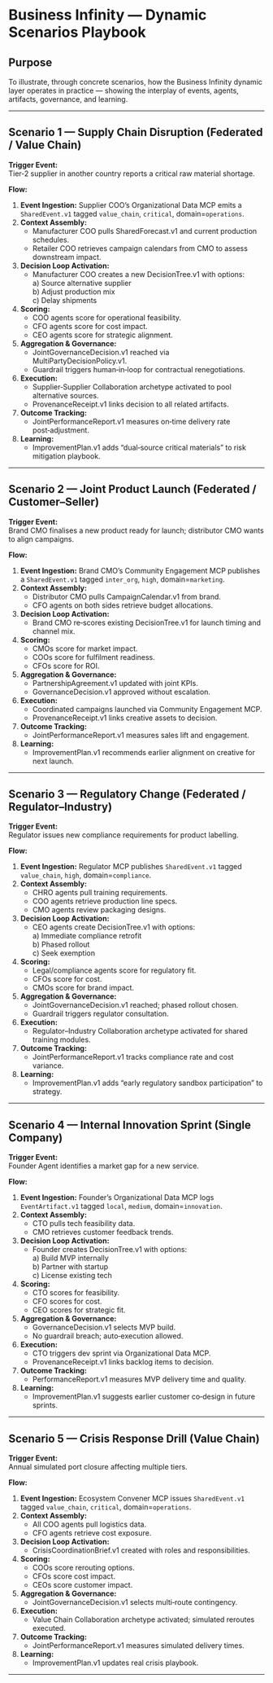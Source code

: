 # Business Infinity — Dynamic Scenarios Playbook

## Purpose
To illustrate, through concrete scenarios, how the Business Infinity dynamic layer operates in practice — showing the interplay of events, agents, artifacts, governance, and learning.

---

## Scenario 1 — Supply Chain Disruption (Federated / Value Chain)

**Trigger Event:**  
Tier‑2 supplier in another country reports a critical raw material shortage.

**Flow:**
1. **Event Ingestion:** Supplier COO’s Organizational Data MCP emits a `SharedEvent.v1` tagged `value_chain`, `critical`, domain=`operations`.
2. **Context Assembly:**  
   - Manufacturer COO pulls SharedForecast.v1 and current production schedules.  
   - Retailer COO retrieves campaign calendars from CMO to assess downstream impact.
3. **Decision Loop Activation:**  
   - Manufacturer COO creates a new DecisionTree.v1 with options:  
     a) Source alternative supplier  
     b) Adjust production mix  
     c) Delay shipments
4. **Scoring:**  
   - COO agents score for operational feasibility.  
   - CFO agents score for cost impact.  
   - CEO agents score for strategic alignment.
5. **Aggregation & Governance:**  
   - JointGovernanceDecision.v1 reached via MultiPartyDecisionPolicy.v1.  
   - Guardrail triggers human‑in‑loop for contractual renegotiations.
6. **Execution:**  
   - Supplier‑Supplier Collaboration archetype activated to pool alternative sources.  
   - ProvenanceReceipt.v1 links decision to all related artifacts.
7. **Outcome Tracking:**  
   - JointPerformanceReport.v1 measures on‑time delivery rate post‑adjustment.
8. **Learning:**  
   - ImprovementPlan.v1 adds “dual‑source critical materials” to risk mitigation playbook.

---

## Scenario 2 — Joint Product Launch (Federated / Customer–Seller)

**Trigger Event:**  
Brand CMO finalises a new product ready for launch; distributor CMO wants to align campaigns.

**Flow:**
1. **Event Ingestion:** Brand CMO’s Community Engagement MCP publishes a `SharedEvent.v1` tagged `inter_org`, `high`, domain=`marketing`.
2. **Context Assembly:**  
   - Distributor CMO pulls CampaignCalendar.v1 from brand.  
   - CFO agents on both sides retrieve budget allocations.
3. **Decision Loop Activation:**  
   - Brand CMO re‑scores existing DecisionTree.v1 for launch timing and channel mix.
4. **Scoring:**  
   - CMOs score for market impact.  
   - COOs score for fulfilment readiness.  
   - CFOs score for ROI.
5. **Aggregation & Governance:**  
   - PartnershipAgreement.v1 updated with joint KPIs.  
   - GovernanceDecision.v1 approved without escalation.
6. **Execution:**  
   - Coordinated campaigns launched via Community Engagement MCP.  
   - ProvenanceReceipt.v1 links creative assets to decision.
7. **Outcome Tracking:**  
   - JointPerformanceReport.v1 measures sales lift and engagement.
8. **Learning:**  
   - ImprovementPlan.v1 recommends earlier alignment on creative for next launch.

---

## Scenario 3 — Regulatory Change (Federated / Regulator–Industry)

**Trigger Event:**  
Regulator issues new compliance requirements for product labelling.

**Flow:**
1. **Event Ingestion:** Regulator MCP publishes `SharedEvent.v1` tagged `value_chain`, `high`, domain=`compliance`.
2. **Context Assembly:**  
   - CHRO agents pull training requirements.  
   - COO agents retrieve production line specs.  
   - CMO agents review packaging designs.
3. **Decision Loop Activation:**  
   - CEO agents create DecisionTree.v1 with options:  
     a) Immediate compliance retrofit  
     b) Phased rollout  
     c) Seek exemption
4. **Scoring:**  
   - Legal/compliance agents score for regulatory fit.  
   - CFOs score for cost.  
   - CMOs score for brand impact.
5. **Aggregation & Governance:**  
   - JointGovernanceDecision.v1 reached; phased rollout chosen.  
   - Guardrail triggers regulator consultation.
6. **Execution:**  
   - Regulator–Industry Collaboration archetype activated for shared training modules.
7. **Outcome Tracking:**  
   - JointPerformanceReport.v1 tracks compliance rate and cost variance.
8. **Learning:**  
   - ImprovementPlan.v1 adds “early regulatory sandbox participation” to strategy.

---

## Scenario 4 — Internal Innovation Sprint (Single Company)

**Trigger Event:**  
Founder Agent identifies a market gap for a new service.

**Flow:**
1. **Event Ingestion:** Founder’s Organizational Data MCP logs `EventArtifact.v1` tagged `local`, `medium`, domain=`innovation`.
2. **Context Assembly:**  
   - CTO pulls tech feasibility data.  
   - CMO retrieves customer feedback trends.
3. **Decision Loop Activation:**  
   - Founder creates DecisionTree.v1 with options:  
     a) Build MVP internally  
     b) Partner with startup  
     c) License existing tech
4. **Scoring:**  
   - CTO scores for feasibility.  
   - CFO scores for cost.  
   - CEO scores for strategic fit.
5. **Aggregation & Governance:**  
   - GovernanceDecision.v1 selects MVP build.  
   - No guardrail breach; auto‑execution allowed.
6. **Execution:**  
   - CTO triggers dev sprint via Organizational Data MCP.  
   - ProvenanceReceipt.v1 links backlog items to decision.
7. **Outcome Tracking:**  
   - PerformanceReport.v1 measures MVP delivery time and quality.
8. **Learning:**  
   - ImprovementPlan.v1 suggests earlier customer co‑design in future sprints.

---

## Scenario 5 — Crisis Response Drill (Value Chain)

**Trigger Event:**  
Annual simulated port closure affecting multiple tiers.

**Flow:**
1. **Event Ingestion:** Ecosystem Convener MCP issues `SharedEvent.v1` tagged `value_chain`, `critical`, domain=`operations`.
2. **Context Assembly:**  
   - All COO agents pull logistics data.  
   - CFO agents retrieve cost exposure.
3. **Decision Loop Activation:**  
   - CrisisCoordinationBrief.v1 created with roles and responsibilities.
4. **Scoring:**  
   - COOs score rerouting options.  
   - CFOs score cost impact.  
   - CEOs score customer impact.
5. **Aggregation & Governance:**  
   - JointGovernanceDecision.v1 selects multi‑route contingency.
6. **Execution:**  
   - Value Chain Collaboration archetype activated; simulated reroutes executed.
7. **Outcome Tracking:**  
   - JointPerformanceReport.v1 measures simulated delivery times.
8. **Learning:**  
   - ImprovementPlan.v1 updates real crisis playbook.

---